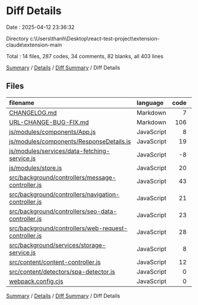 # Diff Details

Date : 2025-04-12 23:36:32

Directory c:\\Users\\thanh\\Desktop\\react-test-project\\extension-claude\\extension-main

Total : 14 files,  287 codes, 34 comments, 82 blanks, all 403 lines

[Summary](results.md) / [Details](details.md) / [Diff Summary](diff.md) / Diff Details

## Files
| filename | language | code | comment | blank | total |
| :--- | :--- | ---: | ---: | ---: | ---: |
| [CHANGELOG.md](/CHANGELOG.md) | Markdown | 7 | 0 | 2 | 9 |
| [URL-CHANGE-BUG-FIX.md](/URL-CHANGE-BUG-FIX.md) | Markdown | 106 | 0 | 38 | 144 |
| [js/modules/components/App.js](/js/modules/components/App.js) | JavaScript | 8 | 3 | 4 | 15 |
| [js/modules/components/ResponseDetails.js](/js/modules/components/ResponseDetails.js) | JavaScript | 19 | 4 | 4 | 27 |
| [js/modules/services/data-fetching-service.js](/js/modules/services/data-fetching-service.js) | JavaScript | -8 | -11 | -1 | -20 |
| [js/modules/store.js](/js/modules/store.js) | JavaScript | 20 | -3 | 8 | 25 |
| [src/background/controllers/message-controller.js](/src/background/controllers/message-controller.js) | JavaScript | 43 | 15 | 10 | 68 |
| [src/background/controllers/navigation-controller.js](/src/background/controllers/navigation-controller.js) | JavaScript | 21 | 12 | 4 | 37 |
| [src/background/controllers/seo-data-controller.js](/src/background/controllers/seo-data-controller.js) | JavaScript | 23 | 9 | 5 | 37 |
| [src/background/controllers/web-request-controller.js](/src/background/controllers/web-request-controller.js) | JavaScript | 28 | 10 | 6 | 44 |
| [src/background/services/storage-service.js](/src/background/services/storage-service.js) | JavaScript | 8 | 0 | 0 | 8 |
| [src/content/content-controller.js](/src/content/content-controller.js) | JavaScript | 12 | 3 | 2 | 17 |
| [src/content/detectors/spa-detector.js](/src/content/detectors/spa-detector.js) | JavaScript | 0 | 3 | 0 | 3 |
| [webpack.config.cjs](/webpack.config.cjs) | JavaScript | 0 | -11 | 0 | -11 |

[Summary](results.md) / [Details](details.md) / [Diff Summary](diff.md) / Diff Details
